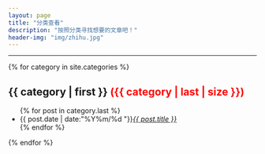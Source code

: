 ```yaml
---
layout: page
title: "分类查看"
description: "按照分类寻找想要的文章吧！"
header-img: "img/zhihu.jpg"
---
```


<div>
<hr>
{% for category in site.categories %}
<h2>{{ category | first }}  <font color="red">({{ category | last | size }})</font></h2> 
<ul class="arc-list">
{% for post in category.last %} 
<li>{{ post.date | date:"%Y%m/%d     "}}<a href="{{ post.url }}"><i color="green">{{ post.title }}</i></a></li>
{% endfor %}
</ul> 
{% endfor %}
</div>







